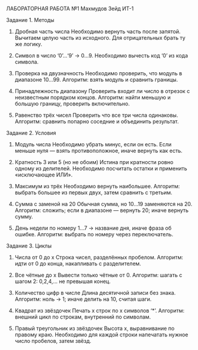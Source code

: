 ЛАБОРАТОРНАЯ РАБОТА №1 Махмудов Зейд ИТ-1

Задание 1. Методы

1. Дробная часть числа
   Необходимо вернуть часть после запятой.
   Вычитаем целую часть из исходного. Для отрицательных брать ту же логику.

3. Символ в число
   ‘0’…‘9’ → 0…9.
   Необходимо вычесть код ‘0’ из кода символа.

5. Проверка на двузначность
   Необходимо проверить, что модуль в диапазоне 10…99.
   Алгоритм: взять модуль и сравнить границы.

7. Принадлежность диапазону
   Проверить входит ли число в отрезок с неизвестным порядком концов.
   Алгоритм: найти меньшую и большую границу, проверить включительно.

9. Равенство трёх чисел
   Проверить  что все три числа одинаковы.
   Алгоритм: сравнить попарно соседние и объединить результат.


Задание 2. Условия

1. Модуль числа
	Необходимо убрать минус, если он есть.
	Если меньше нуля — взять противоположное, иначе вернуть как есть.

3. Кратность 3 или 5 (но не обоим)
   	Истина при кратности ровно одному из делителей.
	Необходимо посчитать остатки и применить «исключающее ИЛИ».

5. Максимум из трёх
	Необходимо вернуть наибольшее.
   	Алгоритм: выбрать большее из первых двух, затем сравнить с третьим.

7. Сумма с заменой на 20
	Обычная сумма, но 10…19 заменяются на 20.
   	Алгоритм: сложить; если в диапазоне — вернуть 20; иначе вернуть сумму.

9. День недели по номеру
   	1…7 → название дня, иначе фраза об ошибке.
   	Алгоритм: выбрать по номеру через переключатель.


Задание 3. Циклы

1. Числа от 0 до x
	Строка чисел, разделённых пробелом.
	Алгоритм: идти от 0 до конца, накапливать с разделителем.

3. Все чётные до x
   	Вывести только чётные от 0.
   	Алгоритм: шагать с шагом 2: 0,2,4,… не превышая конец.

5. Количество цифр в числе
	Длина десятичной записи без знака.
   	Алгоритм: ноль → 1; иначе делить на 10, считая шаги.

7. Квадрат из звёздочек
   	Печать x строк по x символов ‘*’.
   	Алгоритм: внешний цикл по строкам, внутренний по символам.

9. Правый треугольник из звёздочек
	Высота x, выравнивание по правому краю.
	Необходимо для каждой строки напечатать нужное число пробелов, затем звёзд.
